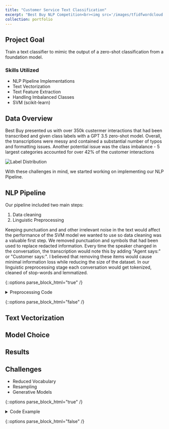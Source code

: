```yaml
---
title: "Customer Service Text Classification"
excerpt: "Best Buy NLP Competition<br><img src='/images/tfidfwordcloud.png' width='500' height='300'>"
collection: portfolio
---
```


## Project Goal
Train a text classifier to mimic the output of a zero-shot classification from a foundation model. 

### Skills Utilized
- NLP Pipeline Implementations
- Text Vectorization
- Text Feature Extraction
- Handling Imbalanced Classes
- SVM (scikit-learn)

## Data Overview
Best Buy presented us with over 350k custermer interactions that had been transcribed and given class labels with a GPT 3.5 zero-shot model. Overall, the transcriptions were messy and contained a substantial number of typos and formatting issues. Another potential issue was the class imbalance - 5 largest categories accounted for over 42% of the customer interactions

![Label Distribution](https://nathan-popper.github.io/images/label_distribution_10.png)

With these challenges in mind, we started working on implementing our NLP Pipeline. 

## NLP Pipeline
Our pipeline included two main steps:
1. Data cleaning
2. Linguistic Preprocessing

  Keeping punctuation and and other irrelevant noise in the text would affect the performance of the SVM model we wanted to use so data cleaning was a valuable first step. We removed punctuation and symbols that had been used to replace redacted information. Every time the speaker changed in the conversation, the transcription would note this by adding "Agent says:" or "Customer says:". I believed that removing these items would cause minimal information loss while reducing the size of the dataset. 
  In our linguistic preprocessing stage each conversation would get tokenized, cleaned of stop-words and lemmatized. 

{::options parse_block_html="true" /}

<details>
  <summary markdown="span">
    Preprocessing Code
  </summary>

```python
  lemmatizer = WordNetLemmatizer()
  def apply_lemmatizer(text: str) -> str:
      """Apply lemmatizer to a single text conversation"""
      tokens = word_tokenize(text)
      lemmatized_tokens = [lemmatizer.lemmatize(token) for token in tokens]
      return " ".join(lemmatized_tokens)

  # Edit the base stop word list to keep words that are helpful
  stop_words = set(stopwords.words('english'))
  keep_words = ["have", "not", "below", "few", "down"]
  for word in keep_words:
      stop_words.remove(word)

  def remove_stopwords(text: str) -> str:
      """Apply stop word removal for a single text conversation"""
      tokens = word_tokenize(text)
      token_lst = [token.lower() for token in tokens if token.isalpha() and token.lower() not in stop_words]
      return " ".join(token_lst)
```
  
</details>

{::options parse_block_html="false" /}

## Text Vectorization

## Model Choice

## Results

## Challenges
- Reduced Vocabulary
- Resampling
- Generative Models

{::options parse_block_html="true" /}

<details>
  <summary markdown="span">
    Code Example
  </summary>

```python
  def func()
```
  
</details>

{::options parse_block_html="false" /}

